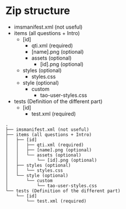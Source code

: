 # Zip structure

- imsmanifest.xml (not useful)
- items (all questions + Intro)
  - [id]
    - qti.xml (required)
    - [name].png (optional)
    - assets (optional)
      - [id].png (optional)
  - styles (optional)
    - styles.css
  - style (optional)
    - custom
      - tao-user-styles.css
- tests (Definition of the different part)
  - [id]
    - test.xml (required)

```
.
├── imsmanifest.xml (not useful)
├── items (all questions + Intro)
│   ├── [id]
│   │   ├── qti.xml (required)
│   │   ├── [name].png (optional)
│   │   └── assets (optional)
│   │       └── [id].png (optional)
│   ├── styles (optional)
│   │   └── styles.css
│   └── style (optional)
│       └── custom
│           └── tao-user-styles.css
└── tests (Definition of the different part)
    └── [id]
        └── test.xml (required)
```
